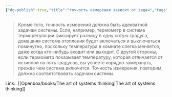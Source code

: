 ```yaml
---
{"dg-publish":true,"title":"точность измерения зависит от задач","tags":["quotes"],"date":"2023-07-05T09:56:22+04:00","modified_at":"2023-10-21T22:02:05+04:00","alias":"точность измерения зависит от задач","dg-path":"/quotes/202307050956.md","permalink":"/quotes/202307050956/","dgPassFrontmatter":true}
---
```



> Кроме того, точность измерений должна быть адекватной задачам системы. Если, например, термометр в системе терморегуляции фиксирует разницу в одну сотую градуса, домашняя система отопления будет включаться и выключаться поминутно, поскольку температура в комнате слегка меняется, даже когда кто-нибудь входит или выходит. С другой стороны, если термометр показывает температуру, которая отличается от истинной на пять градусов, вы успеете изрядно замерзнуть, прежде чем система включится. Точность измерения, повторим, должна соответствовать задачам системы.

Link:: [[Openbox/books/The art of systems thinking|The art of systems thinking]]
